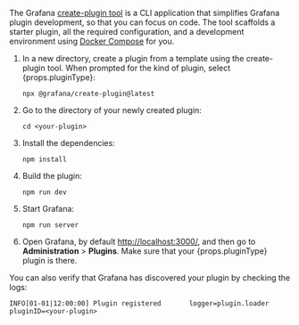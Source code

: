 The Grafana [create-plugin tool](https://www.npmjs.com/package/@grafana/create-plugin) is a CLI application that simplifies Grafana plugin development, so that you can focus on code. The tool scaffolds a starter plugin, all the required configuration, and a development environment using [Docker Compose](https://docs.docker.com/compose/) for you.

1. <span>In a new directory, create a plugin from a template using the create-plugin tool. When prompted for the kind of plugin, select {props.pluginType}</span>:

   ```
   npx @grafana/create-plugin@latest
   ```

1. Go to the directory of your newly created plugin:

   ```
   cd <your-plugin>
   ```

1. Install the dependencies:

   ```
   npm install
   ```

1. Build the plugin:

   ```
   npm run dev
   ```

1. Start Grafana:

   ```
   npm run server
   ```
  
1. <span>Open Grafana, by default <a href="http://localhost:3000/">http://localhost:3000/</a>, and then go to <b>Administration</b> > <b>Plugins</b>. Make sure that your {props.pluginType} plugin is there.</span>

You can also verify that Grafana has discovered your plugin by checking the logs:

```
INFO[01-01|12:00:00] Plugin registered       logger=plugin.loader pluginID=<your-plugin>
```
